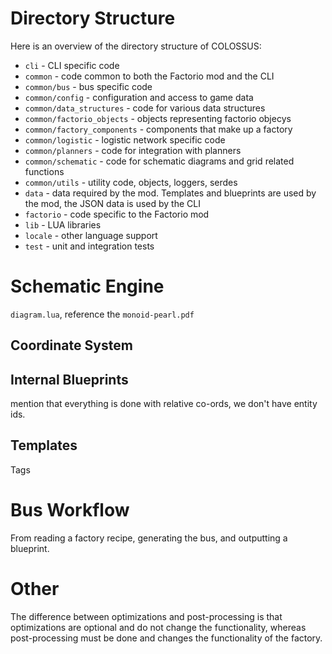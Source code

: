 # Directory Structure

Here is an overview of the directory structure of COLOSSUS:

- `cli` - CLI specific code
- `common` - code common to both the Factorio mod and the CLI
- `common/bus` - bus specific code
- `common/config` - configuration and access to game data
- `common/data_structures` - code for various data structures
- `common/factorio_objects` - objects representing factorio objecys
- `common/factory_components` - components that make up a factory
- `common/logistic` - logistic network specific code
- `common/planners` - code for integration with planners
- `common/schematic` - code for schematic diagrams and grid related functions
- `common/utils` - utility code, objects, loggers, serdes
- `data` - data required by the mod.  Templates and blueprints are used by the mod, the JSON data is used by the CLI
- `factorio` - code specific to the Factorio mod
- `lib` - LUA libraries
- `locale` - other language support
- `test` - unit and integration tests

# Schematic Engine

`diagram.lua`, reference the `monoid-pearl.pdf`

## Coordinate System

## Internal Blueprints

mention that everything is done with relative co-ords, we don't have entity ids.

## Templates

Tags

# Bus Workflow

From reading a factory recipe, generating the bus, and outputting a blueprint.

# Other

The difference between optimizations and post-processing is that optimizations are optional and do
not change the functionality, whereas post-processing must be done and changes the functionality
of the factory.
